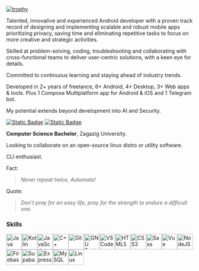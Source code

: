 [![trophy](https://github-profile-trophy.vercel.app/?username=AmmarYasserAllaithy&title=-Reviews&no-frame=true&margin-w=5&theme=onedark)](https://github.com/ryo-ma/github-profile-trophy)

Talented, innovative and experienced Android developer with a proven track record of designing and implementing scalable and robust mobile apps prioritizing privacy, saving time and eliminating repetitive tasks to focus on more creative and strategic activities.

Skilled at problem-solving, coding, troubleshooting and collaborating with cross-functional teams to deliver user-centric solutions, with a keen eye for details.

Committed to continuous learning and staying ahead of industry trends.

Developed in 2+ years of freelance, 6+ Android, 4+ Desktop, 3+ Web apps & tools. Plus 1 Compose Multiplatform app for Android & iOS and 1 Telegram bot.

My potential extends beyond development into AI and Security.

[![Static Badge](https://img.shields.io/badge/Resume-Android-25C2A0)](https://flowcv.com/resume/2qmeanrs3w)
[![Static Badge](https://img.shields.io/badge/Personal-website-fe7)](https://ammaryasserallaithy.github.io)

**Computer Science Bachelor**, Zagazig University.

Looking to collaborate on an open-source linux distro or utility software.

CLI enthusiast.

Fact:
> *Never repeat twice, Automate!*

Quote:
> *Don't pray for an easy life, pray for the strength to endure a difficult one.*

### Skills

<p align="left">
<a href="https://www.oracle.com/java/" target="_blank" rel="noreferrer"><img src="https://raw.githubusercontent.com/danielcranney/readme-generator/main/public/icons/skills/java-colored.svg" width="42" height="42" alt="Java" /></a><a href="https://kotlinlang.org/" target="_blank" rel="noreferrer"><img src="https://raw.githubusercontent.com/danielcranney/readme-generator/main/public/icons/skills/kotlin-colored.svg" width="42" height="42" alt="Kotlin" /></a><a href="https://developer.mozilla.org/en-US/docs/Web/JavaScript" target="_blank" rel="noreferrer"><img src="https://raw.githubusercontent.com/danielcranney/readme-generator/main/public/icons/skills/javascript-colored.svg" width="42" height="42" alt="JavaScript" /></a><a href="https://docs.microsoft.com/en-us/cpp/?view=msvc-170" target="_blank" rel="noreferrer"><img src="https://raw.githubusercontent.com/danielcranney/readme-generator/main/public/icons/skills/cplusplus-colored.svg" width="42" height="42" alt="C++" /></a><a href="https://git-scm.com/" target="_blank" rel="noreferrer"><img src="https://raw.githubusercontent.com/danielcranney/readme-generator/main/public/icons/skills/git-colored.svg" width="42" height="42" alt="Git" /></a><a href="https://www.gnu.org/software/bash/" target="_blank" rel="noreferrer"><img src="https://raw.githubusercontent.com/danielcranney/readme-generator/main/public/icons/skills/gnubash.svg" width="42" height="42" alt="GNU Bash" /></a><a href="https://code.visualstudio.com/" target="_blank" rel="noreferrer"><img src="https://raw.githubusercontent.com/danielcranney/readme-generator/main/public/icons/skills/visualstudiocode.svg" width="42" height="42" alt="VS Code" /></a><a href="https://developer.mozilla.org/en-US/docs/Glossary/HTML5" target="_blank" rel="noreferrer"><img src="https://raw.githubusercontent.com/danielcranney/readme-generator/main/public/icons/skills/html5-colored.svg" width="42" height="42" alt="HTML5" /></a><a href="https://www.w3.org/TR/CSS/#css" target="_blank" rel="noreferrer"><img src="https://raw.githubusercontent.com/danielcranney/readme-generator/main/public/icons/skills/css3-colored.svg" width="42" height="42" alt="CSS3" /></a><a href="https://sass-lang.com/" target="_blank" rel="noreferrer"><img src="https://raw.githubusercontent.com/danielcranney/readme-generator/main/public/icons/skills/sass-colored.svg" width="42" height="42" alt="Sass" /></a><a href="https://vuejs.org/" target="_blank" rel="noreferrer"><img src="https://raw.githubusercontent.com/danielcranney/readme-generator/main/public/icons/skills/vuejs-colored.svg" width="42" height="42" alt="Vue" /></a><a href="https://nodejs.org/en/" target="_blank" rel="noreferrer"><img src="https://raw.githubusercontent.com/danielcranney/readme-generator/main/public/icons/skills/nodejs-colored.svg" width="42" height="42" alt="NodeJS" /></a><a href="https://firebase.google.com/" target="_blank" rel="noreferrer"><img src="https://raw.githubusercontent.com/danielcranney/readme-generator/main/public/icons/skills/firebase-colored.svg" width="42" height="42" alt="Firebase" /></a><a href="https://supabase.io/" target="_blank" rel="noreferrer"><img src="https://raw.githubusercontent.com/danielcranney/readme-generator/main/public/icons/skills/supabase-colored.svg" width="42" height="42" alt="Supabase" /></a><a href="https://expressjs.com/" target="_blank" rel="noreferrer"><img src="https://raw.githubusercontent.com/danielcranney/readme-generator/main/public/icons/skills/express-colored-dark.svg" width="42" height="42" alt="Express" /></a><a href="https://www.mysql.com/" target="_blank" rel="noreferrer"><img src="https://raw.githubusercontent.com/danielcranney/readme-generator/main/public/icons/skills/mysql-colored.svg" width="42" height="42" alt="MySQL" /></a><a href="https://www.linux.org" target="_blank" rel="noreferrer"><img src="https://raw.githubusercontent.com/danielcranney/readme-generator/main/public/icons/skills/linux-colored.svg" width="42" height="42" alt="Linux" /></a>
</p>

<!--
## Technologies & Tools

| Field | Skills |
|-|-|
| Android | `Kotlin` (`Jetpack compose`) `Java` `OOP` `MVVM` `Coroutines` `RxJava` `Retrofit` `REST APIs` |
| Web | `HTML` `CSS` `Sass` `Javascript` `Node.JS` `Vue.JS` `Express.JS` `JQuery` |
| Desktop | `Java` `JDBC` `JavaFX` `Swing` `JasperReports` |
| Database | `SQL` `SQLite` `Room` `Firebase` `Exposed` `PostgreSQL` |
| Other | `Linux` `Git` `Termux` `Shell script` `Network+` `JSON` |
| Fields of Knowledge | `Python` `C++` `C#` `Php` `PL/SQL` `PhpMyAdmin` `MySQL` `Photoshop` `Adobe XD` `OpenCV` |
-->
